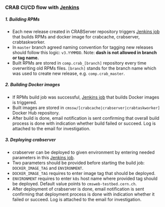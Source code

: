 ### CRAB CI/CD flow with [Jenkins](https://cmssdt.cern.ch/dmwm-jenkins/)
##### 1. Building RPMs
* Each new release created in CRABServer repository triggers [Jenkins job](https://cmssdt.cern.ch/dmwm-jenkins/job/CRABServer_BuildOnRelease) that builds RPMs and docker image for crabcache, crabserver, crabtaskworker. 
* In `master` branch agreed naming convention for tagging new releases should follow this logic: `v3.YYMMDD`. Note: **dash is not allowed in branch or tag name.** 
* Built RPMs are stored in `comp.crab_[branch]` repository every time overwriting old RPMs files. `[branch]` stands for the branch name which was used to create new release, e.g. `comp.crab_master`.

##### 2. Building Docker images

* If RPMs build job was successful, [Jenkins job](https://cmssdt.cern.ch/dmwm-jenkins/job/CRABServer_BuildImage/) that builds Docker images is triggered.  
* Built images are stored in `cmssw/[crabcache|crabserver|crabtaskworker]` Docker Hub repository.
* After build is done, email notification is sent confirming that overall build process is done with indication whether build failed or succeed. Log is attached to the email for investigation.

##### 3. Deploying crabserver
* crabserver can be deployed to given environment by entering needed parameters in this [Jenkins job](https://cmssdt.cern.ch/dmwm-jenkins/job/CRABServer_Deploy_Server/build?delay=0sec).
* Two parameters should be provided before starting the build job: `DOCKER_IMAGE_TAG` and `ENVIRONMENT`.
* `DOCKER_IMAGE_TAG` requires to enter image tag that should be deployed.
* `ENVIRONMENT` requires to enter `k8s` host name where provided tag should be deployed. Default value points to `cmsweb-testbed.cern.ch`.
* After deployment of crabserver is done, email notification is sent confirming that deployment process is done with indication whether it failed or succeed. Log is attached to the email for investigation. 

